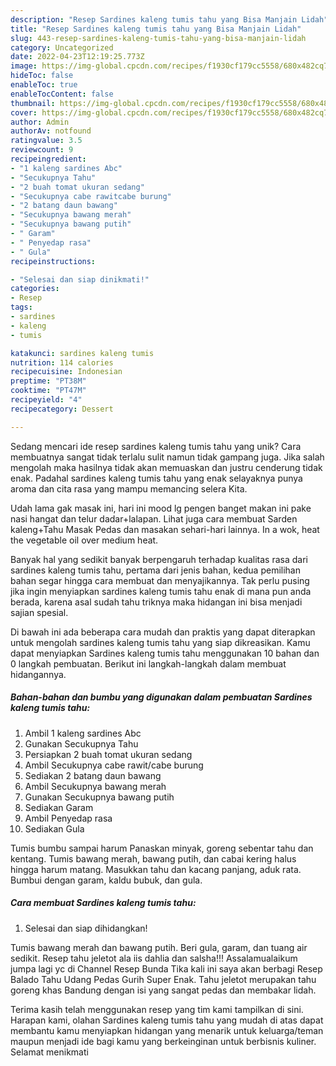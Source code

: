 ```yaml
---
description: "Resep Sardines kaleng tumis tahu yang Bisa Manjain Lidah"
title: "Resep Sardines kaleng tumis tahu yang Bisa Manjain Lidah"
slug: 443-resep-sardines-kaleng-tumis-tahu-yang-bisa-manjain-lidah
category: Uncategorized
date: 2022-04-23T12:19:25.773Z
image: https://img-global.cpcdn.com/recipes/f1930cf179cc5558/680x482cq70/sardines-kaleng-tumis-tahu-foto-resep-utama.jpg
hideToc: false
enableToc: true
enableTocContent: false
thumbnail: https://img-global.cpcdn.com/recipes/f1930cf179cc5558/680x482cq70/sardines-kaleng-tumis-tahu-foto-resep-utama.jpg
cover: https://img-global.cpcdn.com/recipes/f1930cf179cc5558/680x482cq70/sardines-kaleng-tumis-tahu-foto-resep-utama.jpg
author: Admin
authorAv: notfound
ratingvalue: 3.5
reviewcount: 9
recipeingredient:
- "1 kaleng sardines Abc"
- "Secukupnya Tahu"
- "2 buah tomat ukuran sedang"
- "Secukupnya cabe rawitcabe burung"
- "2 batang daun bawang"
- "Secukupnya bawang merah"
- "Secukupnya bawang putih"
- " Garam"
- " Penyedap rasa"
- " Gula"
recipeinstructions:

- "Selesai dan siap dinikmati!"
categories:
- Resep
tags:
- sardines
- kaleng
- tumis

katakunci: sardines kaleng tumis 
nutrition: 114 calories
recipecuisine: Indonesian
preptime: "PT38M"
cooktime: "PT47M"
recipeyield: "4"
recipecategory: Dessert

---
```





Sedang mencari ide resep sardines kaleng tumis tahu yang unik? Cara membuatnya sangat tidak terlalu sulit namun tidak gampang juga. Jika salah mengolah maka hasilnya tidak akan memuaskan dan justru cenderung tidak enak. Padahal sardines kaleng tumis tahu yang enak selayaknya punya aroma dan cita rasa yang mampu memancing selera Kita.





Udah lama gak masak ini, hari ini mood lg pengen banget makan ini pake nasi hangat dan telur dadar+lalapan. Lihat juga cara membuat Sarden kaleng+Tahu Masak Pedas dan masakan sehari-hari lainnya. In a wok, heat the vegetable oil over medium heat.

Banyak hal yang sedikit banyak berpengaruh terhadap kualitas rasa dari sardines kaleng tumis tahu, pertama dari jenis bahan, kedua pemilihan bahan segar hingga cara membuat dan menyajikannya. Tak perlu pusing jika ingin menyiapkan sardines kaleng tumis tahu enak di mana pun anda berada, karena asal sudah tahu triknya maka hidangan ini bisa menjadi sajian spesial.






Di bawah ini ada beberapa cara mudah dan praktis yang dapat diterapkan untuk mengolah sardines kaleng tumis tahu yang siap dikreasikan. Kamu dapat menyiapkan Sardines kaleng tumis tahu menggunakan 10 bahan dan 0 langkah pembuatan. Berikut ini langkah-langkah dalam membuat hidangannya.

<!--inarticleads1-->

##### Bahan-bahan dan bumbu yang digunakan dalam pembuatan Sardines kaleng tumis tahu:

1. Ambil 1 kaleng sardines Abc
1. Gunakan Secukupnya Tahu
1. Persiapkan 2 buah tomat ukuran sedang
1. Ambil Secukupnya cabe rawit/cabe burung
1. Sediakan 2 batang daun bawang
1. Ambil Secukupnya bawang merah
1. Gunakan Secukupnya bawang putih
1. Sediakan  Garam
1. Ambil  Penyedap rasa
1. Sediakan  Gula


Tumis bumbu sampai harum Panaskan minyak, goreng sebentar tahu dan kentang. Tumis bawang merah, bawang putih, dan cabai kering halus hingga harum matang. Masukkan tahu dan kacang panjang, aduk rata. Bumbui dengan garam, kaldu bubuk, dan gula. 

<!--inarticleads2-->

##### Cara membuat Sardines kaleng tumis tahu:


1. Selesai dan siap dihidangkan!

Tumis bawang merah dan bawang putih. Beri gula, garam, dan tuang air sedikit. Resep tahu jeletot ala iis dahlia dan salsha!!! Assalamualaikum jumpa lagi yc di Channel Resep Bunda Tika kali ini saya akan berbagi Resep Balado Tahu Udang Pedas Gurih Super Enak. Tahu jeletot merupakan tahu goreng khas Bandung dengan isi yang sangat pedas dan membakar lidah. 

Terima kasih telah menggunakan resep yang tim kami tampilkan di sini. Harapan kami, olahan Sardines kaleng tumis tahu yang mudah di atas dapat membantu kamu menyiapkan hidangan yang menarik untuk keluarga/teman maupun menjadi ide bagi kamu yang berkeinginan untuk berbisnis kuliner. Selamat menikmati
